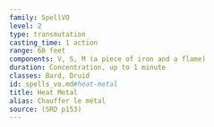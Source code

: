 ```yaml
---
family: SpellVO
level: 2
type: transmutation
casting_time: 1 action
range: 60 feet
components: V, S, M (a piece of iron and a flame)
duration: Concentration, up to 1 minute
classes: Bard, Druid
id: spells_vo.md#heat-metal
title: Heat Metal
alias: Chauffer le métal
source: (SRD p153)
---
```


